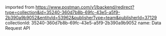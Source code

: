imported from https://www.postman.com/v1/backend/redirect?type=collection&id=35240-360d7b8b-69fc-43e5-a5f9-2b390a9b9052&entityId=53962&publisherType=team&publisherId=37129
collectionId: 35240-360d7b8b-69fc-43e5-a5f9-2b390a9b9052
name: Data Request API